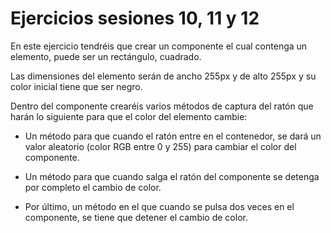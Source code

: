 # Ejercicios sesiones 10, 11 y 12
En este ejercicio tendréis que crear un componente el cual contenga un elemento, puede ser un rectángulo, cuadrado.


Las dimensiones del elemento serán de ancho 255px y de alto 255px y su color inicial tiene que ser negro.


Dentro del componente crearéis varios métodos de captura del ratón que harán lo siguiente para que el color del elemento cambie:



* Un método para que cuando el ratón entre en el contenedor, se dará un valor aleatorio (color RGB entre 0 y 255) para cambiar el color del componente.

* Un método para que cuando salga el ratón del componente se detenga por completo el cambio de color.

* Por último, un método en el que cuando se pulsa dos veces en el componente, se tiene que detener el cambio de color.
